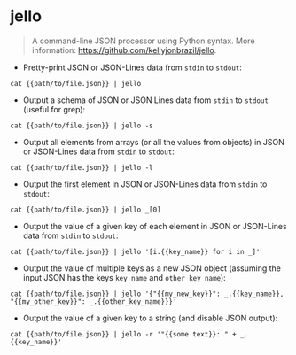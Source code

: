 # jello

> A command-line JSON processor using Python syntax.
> More information: <https://github.com/kellyjonbrazil/jello>.

- Pretty-print JSON or JSON-Lines data from `stdin` to `stdout`:

`cat {{path/to/file.json}} | jello`

- Output a schema of JSON or JSON Lines data from `stdin` to `stdout` (useful for grep):

`cat {{path/to/file.json}} | jello -s`

- Output all elements from arrays (or all the values from objects) in JSON or JSON-Lines data from `stdin` to `stdout`:

`cat {{path/to/file.json}} | jello -l`

- Output the first element in JSON or JSON-Lines data from `stdin` to `stdout`:

`cat {{path/to/file.json}} | jello _[0]`

- Output the value of a given key of each element in JSON or JSON-Lines data from `stdin` to `stdout`:

`cat {{path/to/file.json}} | jello '[i.{{key_name}} for i in _]'`

- Output the value of multiple keys as a new JSON object (assuming the input JSON has the keys `key_name` and `other_key_name`):

`cat {{path/to/file.json}} | jello '{"{{my_new_key}}": _.{{key_name}}, "{{my_other_key}}": _.{{other_key_name}}}'`

- Output the value of a given key to a string (and disable JSON output):

`cat {{path/to/file.json}} | jello -r '"{{some text}}: " + _.{{key_name}}'`
